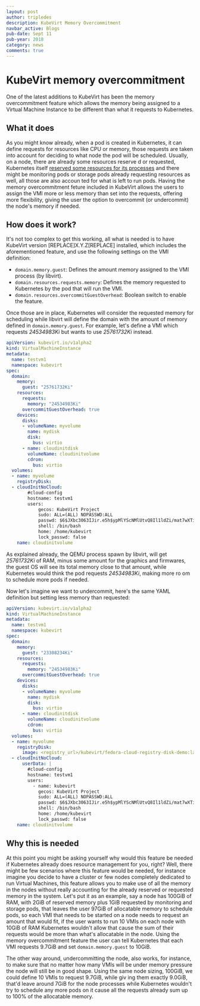 ```yaml
---
layout: post
author: tripledes
description: KubeVirt Memory Overcommitment
navbar_active: Blogs
pub-date: Sept 11
pub-year: 2018
category: news
comments: true
---
```


# KubeVirt memory overcommitment                                                                                                                                                                                                                                                                                   
One of the latest additions to KubeVirt has been the memory overcommitment feature which allows the memory being assigned to a Virtual Machine Instance to be different than what it requests to Kubernetes.
                                                                                                                 

## What it does
                                
As you might know already, when a pod is created in Kubernetes, it can define requests for resources like CPU or memory, those requests are taken into account for deciding to what node the pod will be scheduled. Usually, on a node, there are already some resources reserve
d or requested, Kubernetes itself [reserved some resources for its processes](https://kubernetes.io/docs/tasks/administer-cluster/reserve-compute-resources/) and there might be monitoring pods or storage pods already requesting resources as well, all those are also accoun
ted for what is left to run pods.
Having the memory overcommitment feture included in KubeVirt allows the users to assign the VMI more or less memory than set into the requests, offering more flexibility, giving the user the option to overcommit (or undercommit) the node's memory if needed.
     
         
## How does it work?
                         
It's not too complex to get this working, all what is needed is to have KubeVirt version [REPLACE]X.Y.Z[REPLACE] installed, which includes the aforementioned feature, and use the following settings on the VMI definition:
               
* `domain.memory.guest`: Defines the amount memory assigned to the VMI process (by libvirt).
* `domain.resources.requests.memory`: Defines the memory requested to Kubernetes by the pod that will run the VMI.
* `domain.resources.overcommitGuestOverhead`: Boolean switch to enable the feature.
            
Once those are in place, Kubernetes will consider the requested memory for scheduling while libvirt will define the domain with the amount of memory defined in `domain.memory.guest`. For example, let's define a VMI which requests *24534983Ki* but wants to use *25761732Ki*
 instead.           
             
```yaml              
apiVersion: kubevirt.io/v1alpha2
kind: VirtualMachineInstance       
metadata:     
  name: testvm1      
  namespace: kubevirt
spec:             
  domain:        
    memory:                                                                
      guest: "25761732Ki"
    resources:   
      requests:      
        memory: "24534983Ki"
      overcommitGuestOverhead: true
    devices:              
      disks:                       
      - volumeName: myvolume            
        name: mydisk                                                                                                          
        disk:               
          bus: virtio           
      - name: cloudinitdisk   
        volumeName: cloudinitvolume
        cdrom:
          bus: virtio
  volumes:           
  - name: myvolume
    registryDisk:                                                                                                                                                                                                                                                                     image: <registry_address>/kubevirt/fedora-cloud-registry-disk-demo:latest                                                                                                                                                                                                
  - cloudInitNoCloud:                                                                                                                                                                                                                                                                 userData: |                                                                                                                                                                                                                                                              
        #cloud-config                                                                                                                                                                                                                                                          
        hostname: testvm1
        users:                                                                                                                                                                                                                                                                            - name: kubevirt                                                                                                                                                                                                                                                     
            gecos: KubeVirt Project
            sudo: ALL=(ALL) NOPASSWD:ALL 
            passwd: $6$JXbc3063IJir.e5h$ypMlYScNMlUtvQ8Il1ldZi/mat7wXTiRioGx6TQmJjTVMandKqr.jJfe99.QckyfH/JJ.OdvLb5/OrCa8ftLr.
            shell: /bin/bash
            home: /home/kubevirt         
            lock_passwd: false
    name: cloudinitvolume
```

As explained already, the QEMU process spawn by libvirt, will get *25761732Ki* of RAM, minus some amount for the graphics and firmwares, the guest OS will see its total memory close to that amount, while Kubernetes would think the pod requests *24534983Ki*, making more ro
om to schedule more pods if needed.

Now let's imagine we want to undercommit, here's the same YAML definition but setting less memory than requested:

```yaml
apiVersion: kubevirt.io/v1alpha2
kind: VirtualMachineInstance
metadata:
  name: testvm1
  namespace: kubevirt
spec:
  domain:
    memory:
      guest: "23308234Ki"
    resources:
      requests:
        memory: "24534983Ki"
      overcommitGuestOverhead: true
    devices:
      disks:
      - volumeName: myvolume
        name: mydisk
        disk:
          bus: virtio
      - name: cloudinitdisk
        volumeName: cloudinitvolume
        cdrom:
          bus: virtio
  volumes:
  - name: myvolume
    registryDisk:
      image: <registry_url>/kubevirt/fedora-cloud-registry-disk-demo:latest
  - cloudInitNoCloud:
      userData: |
        #cloud-config
        hostname: testvm1
        users:
          - name: kubevirt
            gecos: KubeVirt Project
            sudo: ALL=(ALL) NOPASSWD:ALL
            passwd: $6$JXbc3063IJir.e5h$ypMlYScNMlUtvQ8Il1ldZi/mat7wXTiRioGx6TQmJjTVMandKqr.jJfe99.QckyfH/JJ.OdvLb5/OrCa8ftLr.
            shell: /bin/bash
            home: /home/kubevirt
            lock_passwd: false
    name: cloudinitvolume
```

## Why this is needed

At this point you might be asking yourself why would this feature be needed if Kubernetes already does resource management for you, right? Well, there might be few scenarios where this feature would be needed, for instance imagine you decide to have a cluster or few nodes
 completely dedicated to run Virtual Machines, this feature allows you to make use of all the memory in the nodes without really accounting for the already reserved or requested memory in the system.
Let's put it as an example, say a node has 100GiB of RAM, with 2GiB of reserved memory plus 1GiB requested by monitoring and storage pods, that leaves the user 97GiB of allocatable memory to schedule pods, so each VMI that needs to be started on a node needs to request an
 amount that would fit, if the user wants to run 10 VMIs on each node with 10GiB of RAM Kubernetes wouldn't allow that cause the sum of their requests would be more than what's allocatable in the node.
Using the memory overcommitment feature the user can tell Kubernetes that each VMI requests 9.7GiB and set `domain.memory.guest` to 10GiB.

The other way around, undercommitting the node, also works, for instance, to make sure that no matter how many VMIs will be under memory pressure the node will still be in good shape. Using the same node sizing, 100GiB, we could define 10 VMIs to request 9.7GiB, while giv
ing them exactly 9.0GiB, that'd leave around 7GiB for the node processes while Kubernetes wouldn't try to schedule any more pods on it cause all the requests already sum up to 100% of the allocatable memory.
